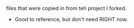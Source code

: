 files that were copied in from teh project I forked.
- Good to reference, but don't need RIGHT now.
